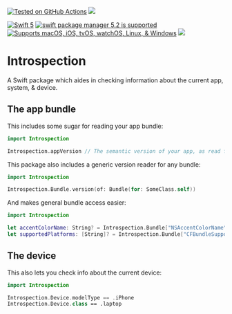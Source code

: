 [![Tested on GitHub Actions](https://github.com/RougeWare/Swift-Introspection/actions/workflows/swift.yml/badge.svg)](https://github.com/RougeWare/Swift-Introspection/actions/workflows/swift.yml) [![](https://www.codefactor.io/repository/github/rougeware/swift-introspection/badge)](https://www.codefactor.io/repository/github/rougeware/swift-introspection)

[![Swift 5](https://img.shields.io/badge/swift-5.5-brightgreen.svg?logo=swift&logoColor=white)](https://swift.org) [![swift package manager 5.2 is supported](https://img.shields.io/badge/swift%20package%20manager-5.2-brightgreen.svg)](https://swift.org/package-manager) [![Supports macOS, iOS, tvOS, watchOS, Linux, & Windows](https://img.shields.io/badge/macOS%20%7C%20iOS%20%7C%20tvOS%20%7C%20watchOS%20%7C%20Linux%20%7C%20Windows-grey.svg)](./Package.swift) 
[![](https://img.shields.io/github/release-date/rougeware/swift-introspection?label=latest%20release)](https://github.com/RougeWare/swift-introspection/releases/latest)



# Introspection #

A Swift package which aides in checking information about the current app, system, & device.



## The app bundle ##

This includes some sugar for reading your app bundle:

```swift
import Introspection

Introspection.appVersion // The semantic version of your app, as read from its bundle info, parsed into a `SemVer` value 
```


This package also includes a generic version reader for any bundle:

```swift
import Introspection

Introspection.Bundle.version(of: Bundle(for: SomeClass.self))
```


And makes general bundle access easier:

```swift
import Introspection

let accentColorName: String? = Introspection.Bundle["NSAccentColorName"]
let supportedPlatforms: [String]? = Introspection.Bundle["CFBundleSupportedPlatforms"]
```



## The device ##

This also lets you check info about the current device:

```swift
import Introspection

Introspection.Device.modelType == .iPhone
Introspection.Device.class == .laptop
```
